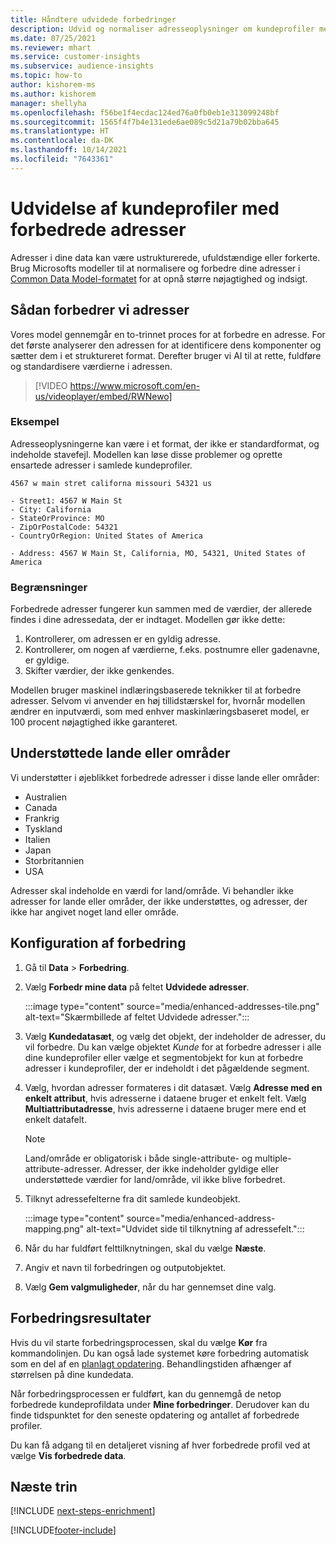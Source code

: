 ```yaml
---
title: Håndtere udvidede forbedringer
description: Udvid og normaliser adresseoplysninger om kundeprofiler med Microsofts modeller.
ms.date: 07/25/2021
ms.reviewer: mhart
ms.service: customer-insights
ms.subservice: audience-insights
ms.topic: how-to
author: kishorem-ms
ms.author: kishorem
manager: shellyha
ms.openlocfilehash: f56be1f4ecdac124ed76a0fb0eb1e313099248bf
ms.sourcegitcommit: 1565f4f7b4e131ede6ae089c5d21a79b02bba645
ms.translationtype: HT
ms.contentlocale: da-DK
ms.lasthandoff: 10/14/2021
ms.locfileid: "7643361"
---
```

# <a name="enrichment-of-customer-profiles-with-enhanced-addresses"></a>Udvidelse af kundeprofiler med forbedrede adresser

Adresser i dine data kan være ustrukturerede, ufuldstændige eller forkerte. Brug Microsofts modeller til at normalisere og forbedre dine adresser i [Common Data Model-formatet](/common-data-model/schema/core/applicationcommon/address) for at opnå større nøjagtighed og indsigt.

## <a name="how-we-enhance-addresses"></a>Sådan forbedrer vi adresser

Vores model gennemgår en to-trinnet proces for at forbedre en adresse. For det første analyserer den adressen for at identificere dens komponenter og sætter dem i et struktureret format. Derefter bruger vi AI til at rette, fuldføre og standardisere værdierne i adressen.

> [!VIDEO https://www.microsoft.com/en-us/videoplayer/embed/RWNewo]

### <a name="example"></a>Eksempel

Adresseoplysningerne kan være i et format, der ikke er standardformat, og indeholde stavefejl. Modellen kan løse disse problemer og oprette ensartede adresser i samlede kundeprofiler.

```Input
4567 w main stret californa missouri 54321 us
```

```Output
- Street1: 4567 W Main St
- City: California
- StateOrProvince: MO
- ZipOrPostalCode: 54321
- CountryOrRegion: United States of America

- Address: 4567 W Main St, California, MO, 54321, United States of America
```

### <a name="limitations"></a>Begrænsninger

Forbedrede adresser fungerer kun sammen med de værdier, der allerede findes i dine adressedata, der er indtaget. Modellen gør ikke dette: 

1. Kontrollerer, om adressen er en gyldig adresse.
2. Kontrollerer, om nogen af værdierne, f.eks. postnumre eller gadenavne, er gyldige.
3. Skifter værdier, der ikke genkendes.

Modellen bruger maskinel indlæringsbaserede teknikker til at forbedre adresser. Selvom vi anvender en høj tillidstærskel for, hvornår modellen ændrer en inputværdi, som med enhver maskinlæringsbaseret model, er 100 procent nøjagtighed ikke garanteret.

## <a name="supported-countries-or-regions"></a>Understøttede lande eller områder

Vi understøtter i øjeblikket forbedrede adresser i disse lande eller områder: 

- Australien
- Canada
- Frankrig
- Tyskland
- Italien
- Japan
- Storbritannien
- USA

Adresser skal indeholde en værdi for land/område. Vi behandler ikke adresser for lande eller områder, der ikke understøttes, og adresser, der ikke har angivet noget land eller område.

## <a name="configure-the-enrichment"></a>Konfiguration af forbedring

1. Gå til **Data** > **Forbedring**.

1. Vælg **Forbedr mine data** på feltet **Udvidede adresser**.

   :::image type="content" source="media/enhanced-addresses-tile.png" alt-text="Skærmbillede af feltet Udvidede adresser.":::

1. Vælg **Kundedatasæt**, og vælg det objekt, der indeholder de adresser, du vil forbedre. Du kan vælge objektet *Kunde* for at forbedre adresser i alle dine kundeprofiler eller vælge et segmentobjekt for kun at forbedre adresser i kundeprofiler, der er indeholdt i det pågældende segment.

1. Vælg, hvordan adresser formateres i dit datasæt. Vælg **Adresse med en enkelt attribut**, hvis adresserne i dataene bruger et enkelt felt. Vælg **Multiattributadresse**, hvis adresserne i dataene bruger mere end et enkelt datafelt.

   > [!NOTE]
   > Land/område er obligatorisk i både single-attribute- og multiple-attribute-adresser. Adresser, der ikke indeholder gyldige eller understøttede værdier for land/område, vil ikke blive forbedret.

1.  Tilknyt adressefelterne fra dit samlede kundeobjekt.

    :::image type="content" source="media/enhanced-address-mapping.png" alt-text="Udvidet side til tilknytning af adressefelt.":::

1. Når du har fuldført felttilknytningen, skal du vælge **Næste**.

1. Angiv et navn til forbedringen og outputobjektet.

1. Vælg **Gem valgmuligheder**, når du har gennemset dine valg.

## <a name="enrichment-results"></a>Forbedringsresultater

Hvis du vil starte forbedringsprocessen, skal du vælge **Kør** fra kommandolinjen. Du kan også lade systemet køre forbedring automatisk som en del af en [planlagt opdatering](system.md#schedule-tab). Behandlingstiden afhænger af størrelsen på dine kundedata.

Når forbedringsprocessen er fuldført, kan du gennemgå de netop forbedrede kundeprofildata under **Mine forbedringer**. Derudover kan du finde tidspunktet for den seneste opdatering og antallet af forbedrede profiler.

Du kan få adgang til en detaljeret visning af hver forbedrede profil ved at vælge **Vis forbedrede data**.

## <a name="next-steps"></a>Næste trin

[!INCLUDE [next-steps-enrichment](../includes/next-steps-enrichment.md)]

[!INCLUDE[footer-include](../includes/footer-banner.md)]
